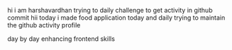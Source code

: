    hi i am harshavardhan  trying to daily challenge to get activity in github commit
 hii today i made food application
today and daily trying to maintain the github activity profile     
   
   day by day enhancing frontend skills   
     
     
   
